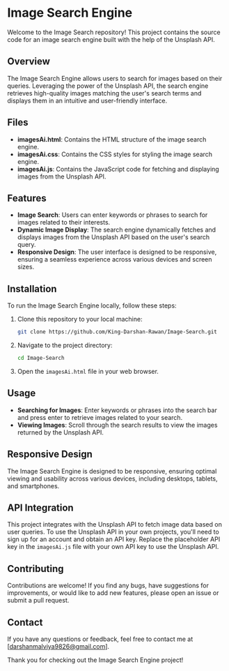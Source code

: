 # Image Search Engine

Welcome to the Image Search repository! This project contains the source code for an image search engine built with the help of the Unsplash API.

## Overview

The Image Search Engine allows users to search for images based on their queries. Leveraging the power of the Unsplash API, the search engine retrieves high-quality images matching the user's search terms and displays them in an intuitive and user-friendly interface.

## Files

- **imagesAi.html**: Contains the HTML structure of the image search engine.
- **imagesAi.css**: Contains the CSS styles for styling the image search engine.
- **imagesAi.js**: Contains the JavaScript code for fetching and displaying images from the Unsplash API.

## Features

- **Image Search**: Users can enter keywords or phrases to search for images related to their interests.
- **Dynamic Image Display**: The search engine dynamically fetches and displays images from the Unsplash API based on the user's search query.
- **Responsive Design**: The user interface is designed to be responsive, ensuring a seamless experience across various devices and screen sizes.

## Installation

To run the Image Search Engine locally, follow these steps:

1. Clone this repository to your local machine:

   ```bash
   git clone https://github.com/King-Darshan-Rawan/Image-Search.git
   ```

2. Navigate to the project directory:

   ```bash
   cd Image-Search
   ```

3. Open the `imagesAi.html` file in your web browser.

## Usage

- **Searching for Images**: Enter keywords or phrases into the search bar and press enter to retrieve images related to your search.
- **Viewing Images**: Scroll through the search results to view the images returned by the Unsplash API.

## Responsive Design

The Image Search Engine is designed to be responsive, ensuring optimal viewing and usability across various devices, including desktops, tablets, and smartphones.

## API Integration

This project integrates with the Unsplash API to fetch image data based on user queries. To use the Unsplash API in your own projects, you'll need to sign up for an account and obtain an API key. Replace the placeholder API key in the `imagesAi.js` file with your own API key to use the Unsplash API.

## Contributing

Contributions are welcome! If you find any bugs, have suggestions for improvements, or would like to add new features, please open an issue or submit a pull request.

## Contact

If you have any questions or feedback, feel free to contact me at [darshanmalviya9826@gmail.com].

Thank you for checking out the Image Search Engine project!
